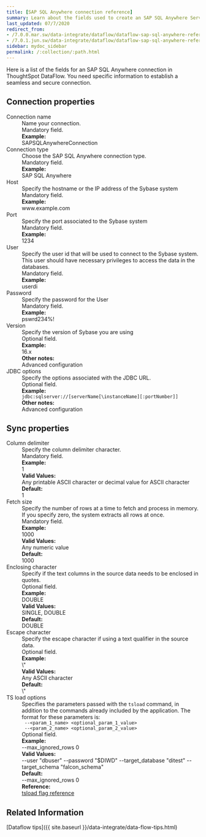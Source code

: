 ```yaml
---
title: [SAP SQL Anywhere connection reference]
summary: Learn about the fields used to create an SAP SQL Anywhere Server Enterprise connection with ThoughtSpot DataFlow.
last_updated: 07/7/2020
redirect_from:
- /7.0.0.mar.sw/data-integrate/dataflow/dataflow-sap-sql-anywhere-reference.html
- /7.0.1.jun.sw/data-integrate/dataflow/dataflow-sap-sql-anywhere-reference.html
sidebar: mydoc_sidebar
permalink: /:collection/:path.html
---
```


Here is a list of the fields for an SAP SQL Anywhere connection in ThoughtSpot DataFlow. You need specific information to establish a seamless and secure connection.

## Connection properties

<dl id="dataflow-sap-sql-anywhere-connection-properties">
<dlentry id="dataflow-sap-sql-anywhere-conn-connection-name"><dt>Connection name</dt><dd id="connection-name-description">Name your connection.</dd><dd id="connection-name-required">Mandatory field.</dd><dd id="connection-name-example"><strong>Example:</strong><br/>SAPSQLAnywhereConnection</dd></dlentry>
<dlentry id="dataflow-sap-sql-anywhere-conn-connection-type"><dt>Connection type</dt><dd id="connection-type-description">Choose the SAP SQL Anywhere connection type.</dd><dd id="connection-type-required">Mandatory field.</dd><dd id="connection-type-example"><strong>Example:</strong><br/>SAP SQL Anywhere</dd></dlentry>
<dlentry id="dataflow-sap-sql-anywhere-conn-host"><dt>Host</dt><dd id="host-description">Specify the hostname or the IP address of the Sybase system</dd><dd id="host-required">Mandatory field.</dd><dd id="host-example"><strong>Example:</strong><br/>www.example.com</dd></dlentry>
<dlentry id="dataflow-sap-sql-anywhere-conn-port"><dt>Port</dt><dd id="port-description">Specify the port associated to the Sybase system</dd><dd id="port-required">Mandatory field.</dd><dd id="port-example"><strong>Example:</strong><br/>1234</dd></dlentry>
<dlentry id="dataflow-sap-sql-anywhere-conn-user"><dt>User</dt><dd id="user-description">Specify the user id that will be used to connect to the Sybase system. This user should have necessary privileges to access the data in the databases.</dd><dd id="user-required">Mandatory field.</dd><dd id="user-example"><strong>Example:</strong><br/>userdi</dd></dlentry>
<dlentry id="dataflow-sap-sql-anywhere-conn-password"><dt>Password</dt><dd id="password-description">Specify the password for the User</dd><dd id="password-required">Mandatory field.</dd><dd id="password-example"><strong>Example:</strong><br/>pswrd234%!</dd></dlentry>
<dlentry id="dataflow-sap-sql-anywhere-conn-version"><dt>Version</dt><dd id="version-description">Specify the version of Sybase you are using</dd><dd id="version-required">Optional field.</dd><dd id="version-example"><strong>Example:</strong><br/>16.x</dd><dd id="version-other"><strong>Other notes:</strong><br/>Advanced configuration</dd></dlentry>
<dlentry id="dataflow-sap-sql-anywhere-conn-jdbc-options"><dt>JDBC options</dt><dd id="jdbc-options-description">Specify the options associated with the JDBC URL.</dd><dd id="jdbc-options-required">Optional field.</dd><dd id="jdbc-options-example"><strong>Example:</strong><br/><code>jdbc:sqlserver://[serverName[\instanceName][:portNumber]]</code></dd><dd id="jdbc-options-other"><strong>Other notes:</strong><br/>Advanced configuration</dd></dlentry>
</dl>

## Sync properties

<dl id="dataflow-sap-sql-anywhere-sync-properties">
<dlentry id="dataflow-sap-sql-anywhere-sync-column-delimiter"><dt>Column delimiter</dt><dd id="column-delimiter-description">Specify the column delimiter character.</dd><dd id="column-delimiter-required">Mandatory field.</dd><dd id="column-delimiter-example"><strong>Example:</strong><br/>1</dd><dd id="column-delimiter-valid-values"><strong>Valid Values:</strong><br/>Any printable ASCII character or decimal value for ASCII character</dd><dd id="column-delimiter-default"><strong>Default:</strong><br/>1</dd></dlentry>
<dlentry id="dataflow-sap-sql-anywhere-sync-fetch-size"><dt>Fetch size</dt><dd id="fetch-size-description">Specify the number of rows at a time to fetch and process in memory. If you specify zero, the system extracts all rows at once.</dd><dd id="fetch-size-required">Mandatory field.</dd><dd id="fetch-size-example"><strong>Example:</strong><br/>1000</dd><dd id="fetch-size-valid-values"><strong>Valid Values:</strong><br/>Any numeric value</dd><dd id="fetch-size-default"><strong>Default:</strong><br/>1000</dd></dlentry>
<dlentry id="dataflow-sap-sql-anywhere-sync-enclosing-character"><dt>Enclosing character</dt><dd id="enclosing-character-description">Specify if the text columns in the source data needs to be enclosed in quotes.</dd><dd id="enclosing-character-required">Optional field.</dd><dd id="enclosing-character-example"><strong>Example:</strong><br/>DOUBLE</dd><dd id="enclosing-character-valid-values"><strong>Valid Values:</strong><br/>SINGLE, DOUBLE</dd><dd id="enclosing-character-default"><strong>Default:</strong><br/>DOUBLE</dd></dlentry>
<dlentry id="dataflow-sap-sql-anywhere-sync-escape-character"><dt>Escape character</dt><dd id="escape-character-description">Specify the escape character if using a text qualifier in the source data.</dd><dd id="escape-character-required">Optional field.</dd><dd id="escape-character-example"><strong>Example:</strong><br/>\"</dd><dd id="escape-character-valid-values"><strong>Valid Values:</strong><br/>Any ASCII character</dd><dd id="escape-character-default"><strong>Default:</strong><br/>\"</dd></dlentry>
<dlentry id="dataflow-sap-sql-anywhere-sync-ts-load-options"><dt>TS load options</dt><dd id="ts-load-options-description">Specifies the parameters passed with the <code>tsload</code> command, in addition to the commands already included by the application. The format for these parameters is:<br/><code> --&lt;param_1_name&gt; &lt;optional_param_1_value&gt;</code><br/><code> --&lt;param_2_name&gt; &lt;optional_param_2_value&gt;</code></dd><dd id="ts-load-options-required">Optional field.</dd><dd id="ts-load-options-example"><strong>Example:</strong><br/>--max_ignored_rows 0</dd><dd id="ts-load-options-valid-values"><strong>Valid Values:</strong><br/>--user "dbuser" --password "$DIWD" --target_database "ditest" --target_schema "falcon_schema"</dd><dd id="ts-load-options-default"><strong>Default:</strong><br/>--max_ignored_rows 0</dd><dd id="reference"><strong>Reference:</strong><br/><a href="{{ site.baseurl }}/reference/data-importer-ref.html">tsload flag reference</a></dd></dlentry></dl>

## Related Information

[Dataflow tips]({{ site.baseurl }}/data-integrate/data-flow-tips.html)
